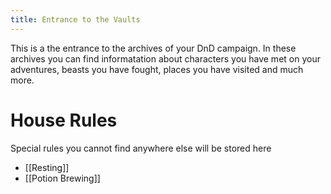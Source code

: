 ```yaml
---
title: Entrance to the Vaults
---
```


This is a the entrance to the archives of your DnD campaign. In these archives you can find informatation about characters you have met on your adventures, beasts you have fought, places you have visited and much more.

# House Rules
Special rules you cannot find anywhere else will be stored here

- [[Resting]]
- [[Potion Brewing]]
